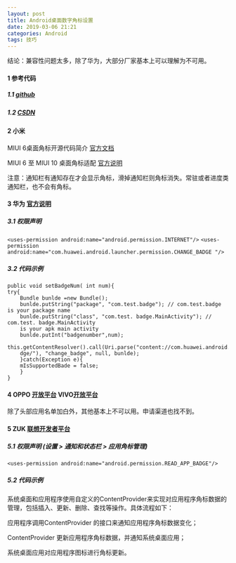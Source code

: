 ```yaml
---
layout: post
title: Android桌面数字角标设置
date: 2019-03-06 21:21
categories: Android
tags: 技巧
---
```




结论：兼容性问题太多，除了华为，大部分厂家基本上可以理解为不可用。





#### 1 参考代码

##### 1.1 [github](https://github.com/leolin310148/ShortcutBadger/blob/master/ShortcutBadger/src/main/AndroidManifest.xml)

##### 1.2 [CSDN](https://blog.csdn.net/weixin_42976236/article/details/81704627)





#### 2 小米 

MIUI 6桌面角标开源代码简介 [官方文档](https://dev.mi.com/doc/p=3904/index.html)

MIUI 6 至 MIUI 10 桌面角标适配  [官方说明](https://dev.mi.com/console/doc/detail?pId=939) 

注意：通知栏有通知存在才会显示角标，滑掉通知栏则角标消失。常驻或者进度类通知栏，也不会有角标。





#### 3 华为 [官方说明](https://developer.huawei.com/consumer/cn/devservice/doc/30802)

##### 3.1 权限声明

`<uses-permission android:name="android.permission.INTERNET"/>`
`<uses-permission android:name="com.huawei.android.launcher.permission.CHANGE_BADGE "/>`

##### 3.2 代码示例

```
public void setBadgeNum( int num){
try{
    Bundle bunlde =new Bundle();
    bunlde.putString("package", "com.test.badge"); // com.test.badge is your package name
    bunlde.putString("class", "com.test. badge.MainActivity"); // com.test. badge.MainActivity
    is your apk main activity
    bunlde.putInt("badgenumber",num);
    this.getContentResolver().call(Uri.parse("content://com.huawei.android.launcher.settings/ba
    dge/"), "change_badge", null, bunlde);
    }catch(Exception e){
    mIsSupportedBade = false;
    }
}
```





#### 4 OPPO [开放平台](https://open.oppomobile.com/service/openservice#id=8)  VIVO[开放平台](https://dev.vivo.com.cn/home)

除了头部应用名单加白外，其他基本上不可以用。申请渠道也找不到。





#### 5 ZUK [联想开发者平台](http://developer.zuk.com/detail/12)

##### 5.1 权限声明 (设置 > 通知和状态栏 > 应用角标管理)

`<uses-permission android:name="android.permission.READ_APP_BADGE"/>` 

##### 5.2 代码示例

系统桌面和应用程序使用自定义的ContentProvider来实现对应用程序角标数据的管理，包括插入、更新、删除、查找等操作。具体流程如下：

应用程序调用ContentProvider 的接口来通知应用程序角标数据变化；

ContentProvider 更新应用程序角标数据，并通知系统桌面应用；

系统桌面应用对应用程序图标进行角标更新。





